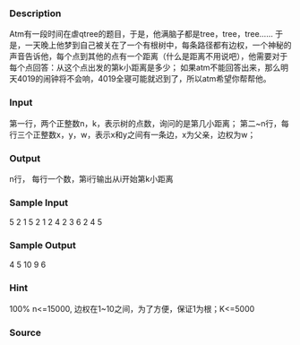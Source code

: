 
### Description
Atm有一段时间在虐qtree的题目，于是，他满脑子都是tree，tree，tree……
于是，一天晚上他梦到自己被关在了一个有根树中，每条路径都有边权，一个神秘的声音告诉他，每个点到其他的点有一个距离（什么是距离不用说吧），他需要对于每个点回答：从这个点出发的第k小距离是多少；
如果atm不能回答出来，那么明天4019的闹钟将不会响，4019全寝可能就迟到了，所以atm希望你帮帮他。

### Input
第一行，两个正整数n，k，表示树的点数，询问的是第几小距离；
第二~n行，每行三个正整数x，y，w，表示x和y之间有一条边，x为父亲，边权为w；

### Output
n行， 每行一个数，第i行输出从i开始第k小距离
### Sample Input
5 2
1 5 2
1 2 4
2 3 6
2 4 5



### Sample Output
 4
 5
 10
 9
 6
### Hint
100% n<=15000, 边权在1~10之间，为了方便，保证1为根；K<=5000


### Source
